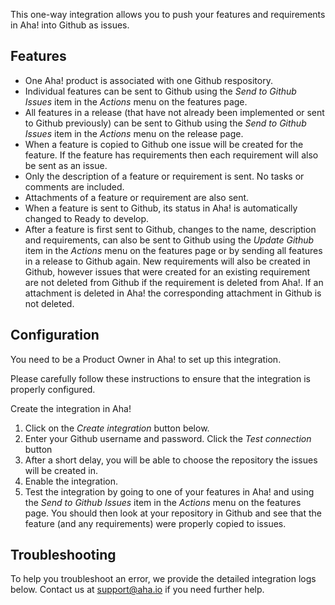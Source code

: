 This one-way integration allows you to push your features and requirements in Aha! into Github as issues. 

## Features

* One Aha! product is associated with one Github respository.
* Individual features can be sent to Github using the _Send to Github Issues_ item in the _Actions_ menu on the features page.
* All features in a release (that have not already been implemented or sent to Github previously) can be sent to Github using the _Send to Github Issues_ item in the _Actions_ menu on the release page.
* When a feature is copied to Github one issue will be created for the feature. If 
  the feature has requirements then each requirement will also be sent as an issue.
* Only the description of a feature or requirement is sent. No tasks or comments are included. 
* Attachments of a feature or requirement are also sent.
* When a feature is sent to Github, its status in Aha! is automatically changed to Ready to develop.
* After a feature is first sent to Github, changes to the name, description and requirements, can also be sent to Github using the _Update Github_ item in the _Actions_ menu on the features page or by sending all features in a release to Github again. New requirements will also be created in Github, however issues that were created for an existing requirement are not deleted from Github if the requirement is deleted from Aha!. If an attachment is deleted in Aha! the corresponding attachment in Github is not deleted. 

## Configuration

You need to be a Product Owner in Aha! to set up this integration.

Please carefully follow these instructions to ensure that the integration is properly configured.

Create the integration in Aha!

1. Click on the _Create integration_ button below.
2. Enter your Github username and password. Click the _Test connection_ button
3. After a short delay, you will be able to choose the repository the issues will be created in.
4. Enable the integration.
5. Test the integration by going to one of your features in Aha! and using the _Send to Github Issues_ item in the _Actions_ menu on the features page. You should then look at your repository in Github and see that the feature (and any requirements) were properly copied to issues. 


## Troubleshooting

To help you troubleshoot an error, we provide the detailed integration logs below. Contact us at support@aha.io if you need further help.
